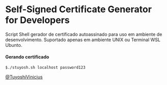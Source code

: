 # Self-Signed Certificate Generator for Developers

Script Shell gerador de certificado autoassinado para uso em ambiente de desenvolvimento.
Suportado apenas em ambiente UNIX ou Terminal WSL Ubunto.

#### Gerando certificado

`$./stuyosh.sh localhost password123`

[@TuyoshiVinicius](https://www.linkedin.com/in/tuyoshi-vinicius)
